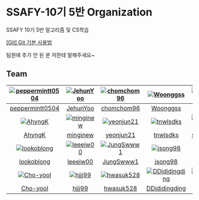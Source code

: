 # SSAFY-10기 5반 Organization
SSAFY 10기 5반 알고리즘 및 CS학습


[[Git] Git 기본 사용법](https://github.com/SSAFY10-Class5-Algorithm/BOJ/issues/8)



팀원에 추가 안 된 분 저한테 말해주세요~
## Team

| [![peppermintt0504](https://avatars.githubusercontent.com/u/73277351)](https://github.com/peppermintt0504) | [![JehunYoo](https://avatars.githubusercontent.com/u/52781854)](https://github.com/JehunYoo)   | [![chomchom96](https://avatars.githubusercontent.com/u/112466460)](https://github.com/chomchom96) | [![Woonggss](https://avatars.githubusercontent.com/u/88834958)](https://github.com/Woonggss) |  [![smink112](https://avatars.githubusercontent.com/u/95391402)](https://github.com/smink112) |  [![minhouu](https://avatars.githubusercontent.com/u/109497339)](https://github.com/minhouu) |  [![dohakim0205](https://avatars.githubusercontent.com/u/127382101)](https://github.com/dohakim0205) |
| :---------------------------------------------------------------------------------------------------------:| :--------------------------------------------------------------------------------------------: | :-----------------------------------------------------------------------------------------------: | :------------------------------------------------------------------------------------------: |:--------------------------------------------------------------------------------------------: |:-------------------------------------------------------------------------------------------: |:---------------------------------------------------------------------------------------------------: |
|                           [peppermintt0504](https://github.com/peppermintt0504)                            |                           [JehunYoo](https://github.com/JehunYoo)                              |                           [chomchom96](https://github.com/chomchom96)                             |                           [Woonggss](https://github.com/Woonggss)                            |                          [smink112](https://github.com/smink112)                              |                          [minhouu](https://github.com/minhouu)                               |                            [dohakim0205](https://github.com/dohakim0205)                             |
| [![AhyngK](https://avatars.githubusercontent.com/u/130175561)](https://github.com/AhyngK)                  | [![minginew](https://avatars.githubusercontent.com/u/119585059)](https://github.com/minginew)  | [![yeonjun21](https://avatars.githubusercontent.com/u/139312956)](https://github.com/yeonjun21)   | [![tnwlsdks](https://avatars.githubusercontent.com/u/139312979)](https://github.com/tnwlsdks)| [![suakang17](https://avatars.githubusercontent.com/u/93433538)](https://github.com/suakang17)| [![serethia](https://avatars.githubusercontent.com/u/137035446)](https://github.com/serethia)| [![minginew](https://avatars.githubusercontent.com/u/119585059)](https://github.com/minginew)|
|                           [AhyngK](https://github.com/AhyngK)                                              |                           [minginew](https://github.com/minginew)                              |                           [yeonjun21](https://github.com/yeonjun21)                               |                           [tnwlsdks](https://github.com/tnwlsdks)                            |                           [suakang17](https://github.com/suakang17)                           |                           [suakang17](https://github.com/serethia)                           |                           [suakang17](https://github.com/minginew)                           |
| [![lookoblong](https://avatars.githubusercontent.com/u/139312980)](https://github.com/lookoblong)          | [![leeejw00](https://avatars.githubusercontent.com/u/110823848)](https://github.com/leeejw00)  | [![JungSwww1](https://avatars.githubusercontent.com/u/129469541)](https://github.com/JungSwww1)   | [![jsong98](https://avatars.githubusercontent.com/u/79959903)](https://github.com/jsong98)   | [![jshEIT](https://avatars.githubusercontent.com/u/31498000)](https://github.com/jshEIT)      |[![Jong-Youl](https://avatars.githubusercontent.com/u/112914969)](https://github.com/Jong-Youl)| [![godsun7892](https://avatars.githubusercontent.com/u/129749206)](https://github.com/godsun7892)|
|                           [lookoblong](https://github.com/lookoblong)                                      |                           [leeejw00](https://github.com/leeejw00)                              |                           [JungSwww1](https://github.com/JungSwww1)                               |                           [jsong98](https://github.com/jsong98)                              |                           [jshEIT](https://github.com/jshEIT)                                 |                           [Jong-Youl](https://github.com/Jong-Youl)                          |                           [godsun7892](https://github.com/godsun7892)                           |
| [![Cho-yool](https://avatars.githubusercontent.com/u/139312827)](https://github.com/Cho-yool)              | [![hjjj99](https://avatars.githubusercontent.com/u/115874801)](https://github.com/hjjj99)      | [![hwasuk528](https://avatars.githubusercontent.com/u/139312936)](https://github.com/hwasuk528)   | [![DDididingding](https://avatars.githubusercontent.com/u/68099714)](https://github.com/DDididingding)| [![horororok](https://avatars.githubusercontent.com/u/135201712)](https://github.com/horororok)|
|                           [Cho-yool](https://github.com/Cho-yool)                                          |                            [hjjj99](https://github.com/hjjj99)                                 |                           [hwasuk528](https://github.com/hwasuk528)                               |                           [DDididingding](https://github.com/DDididingding)                           |                           [horororok](https://github.com/horororok)                            |
